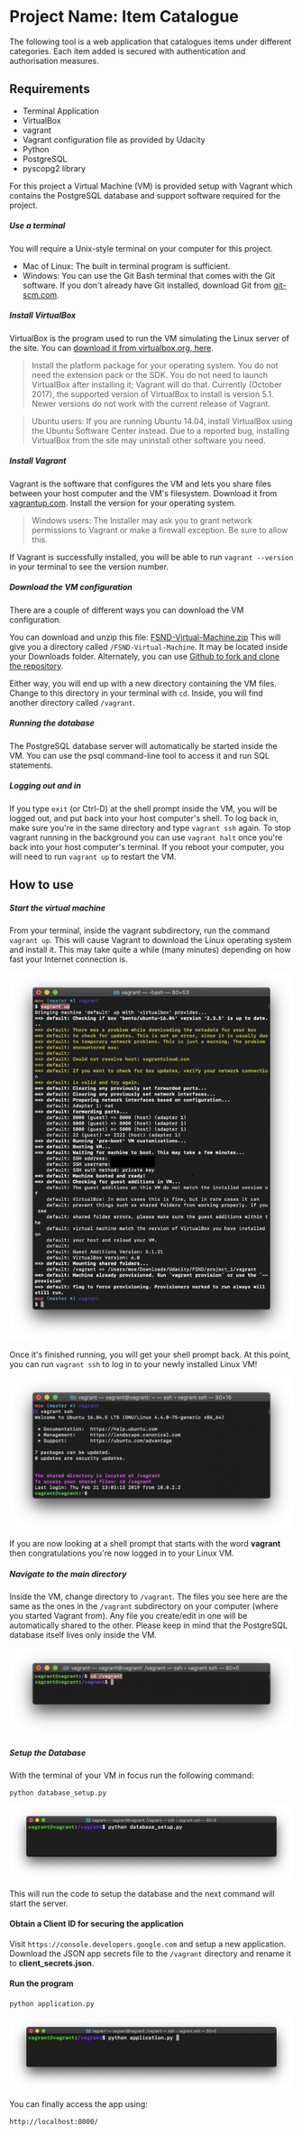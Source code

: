 # Project Name: Item Catalogue

The following tool is a web application that catalogues items under different categories. Each item added is secured with authentication and authorisation measures.

## Requirements

* Terminal Application
* VirtualBox
* vagrant
* Vagrant configuration file as provided by Udacity
* Python
* PostgreSQL
* pyscopg2 library


For this project a Virtual Machine (VM) is provided setup with Vagrant which contains the PostgreSQL database and support software required for the project.

##### Use a terminal

You will require a Unix-style terminal on your computer for this project.
* Mac of Linux: The built in terminal program is sufficient.
* Windows: You can use the Git Bash terminal that comes with the Git software. If you don't already have Git installed, download Git from [git-scm.com](https://git-scm.com/downloads).

##### Install VirtualBox

VirtualBox is the program used to run the VM simulating the Linux server of the site. You can [download it from virtualbox.org, here](https://www.virtualbox.org/wiki/Download_Old_Builds_5_1).

> Install the platform package for your operating system. You do not need the extension pack or the SDK. You do not need to launch VirtualBox after installing it; Vagrant will do that. Currently (October 2017), the supported version of VirtualBox to install is version 5.1. Newer versions do not work with the current release of Vagrant.

> Ubuntu users: If you are running Ubuntu 14.04, install VirtualBox using the Ubuntu Software Center instead. Due to a reported bug, installing VirtualBox from the site may uninstall other software you need.

##### Install Vagrant

Vagrant is the software that configures the VM and lets you share files between your host computer and the VM's filesystem. Download it from [vagrantup.com](https://www.vagrantup.com/downloads.html). Install the version for your operating system.

> Windows users: The Installer may ask you to grant network permissions to Vagrant or make a firewall exception. Be sure to allow this.

If Vagrant is successfully installed, you will be able to run `vagrant --version` in your terminal to see the version number.

##### Download the VM configuration

There are a couple of different ways you can download the VM configuration.

You can download and unzip this file: [FSND-Virtual-Machine.zip](https://s3.amazonaws.com/video.udacity-data.com/topher/2018/April/5acfbfa3_fsnd-virtual-machine/fsnd-virtual-machine.zip) This will give you a directory called `/FSND-Virtual-Machine`. It may be located inside your Downloads folder. Alternately, you can use [Github to fork and clone the repository](https://github.com/udacity/fullstack-nanodegree-vm).

Either way, you will end up with a new directory containing the VM files. Change to this directory in your terminal with `cd`. Inside, you will find another directory called `/vagrant`.

##### Running the database

The PostgreSQL database server will automatically be started inside the VM. You can use the psql command-line tool to access it and run SQL statements.

##### Logging out and in

If you type `exit` (or Ctrl-D) at the shell prompt inside the VM, you will be logged out, and put back into your host computer's shell. To log back in, make sure you're in the same directory and type `vagrant ssh` again. To stop vagrant running in the background you can use `vagrant halt` once you're back into your host computer's terminal. If you reboot your computer, you will need to run `vagrant up` to restart the VM.


## How to use

##### Start the virtual machine

From your terminal, inside the vagrant subdirectory, run the command `vagrant up`. This will cause Vagrant to download the Linux operating system and install it. This may take quite a while (many minutes) depending on how fast your Internet connection is.

![running vagrant up screenshot](/sc_vagrant_up.png)

Once it's finished running, you will get your shell prompt back. At this point, you can run `vagrant ssh` to log in to your newly installed Linux VM!

![running vagrant ssh screenshot](/sc_vagrant_ssh.png)

If you are now looking at a shell prompt that starts with the word **vagrant** then congratulations you're now logged in to your Linux VM.

##### Navigate to the main directory

Inside the VM, change directory to `/vagrant`. The files you see here are the same as the ones in the `/vagrant` subdirectory on your computer (where you started Vagrant from). Any file you create/edit in one will be automatically shared to the other. Please keep in mind that the PostgreSQL database itself lives only inside the VM.


![changing to the vagrant directory screenshot](/sc_vagrant_folder.png)

##### Setup the Database

With the terminal of your VM in focus run the following command:

```
python database_setup.py
```
![running python database_setup.py screenshot](/sc_dbpy.png)

This will run the code to setup the database and the next command will start the server.

#### Obtain a Client ID for securing the application

Visit `https://console.developers.google.com` and setup a new application. Download the JSON app secrets file to the `/vagrant` directory and rename it to **client_secrets.json**.


#### Run the program

```
python application.py
```
![running python application.py screenshot](/sc_app_py.png)

You can finally access the app using:

```
http://localhost:8000/
```
